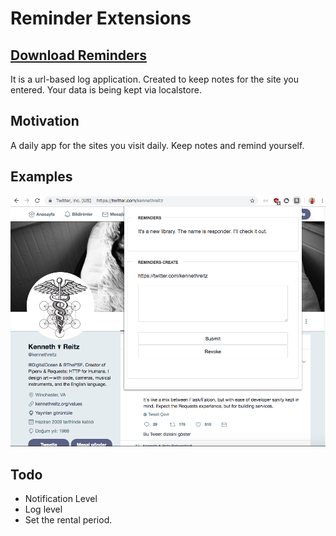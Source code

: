 # Reminder Extensions

## [Download Reminders](https://github.com/tolgahanuzun/reminder/releases/download/0.2/reminders.crx)

It is a url-based log application. Created to keep notes for the site you entered. Your data is being kept via localstore.

## Motivation

A daily app for the sites you visit daily. Keep notes and remind yourself.

## Examples
![](/img/example.png)



## Todo
- Notification Level
- Log level
- Set the rental period.